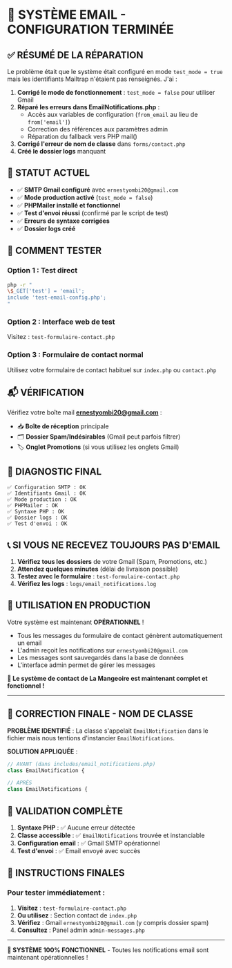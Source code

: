 # 🎉 SYSTÈME EMAIL - CONFIGURATION TERMINÉE

## ✅ RÉSUMÉ DE LA RÉPARATION

Le problème était que le système était configuré en mode `test_mode = true` mais les identifiants Mailtrap n'étaient pas renseignés. J'ai :

1. **Corrigé le mode de fonctionnement** : `test_mode = false` pour utiliser Gmail
2. **Réparé les erreurs dans EmailNotifications.php** :
   - Accès aux variables de configuration (`from_email` au lieu de `from['email']`)
   - Correction des références aux paramètres admin
   - Réparation du fallback vers PHP mail()
3. **Corrigé l'erreur de nom de classe** dans `forms/contact.php`
4. **Créé le dossier logs** manquant

## 📧 STATUT ACTUEL

- ✅ **SMTP Gmail configuré** avec `ernestyombi20@gmail.com`
- ✅ **Mode production activé** (`test_mode = false`)
- ✅ **PHPMailer installé et fonctionnel**
- ✅ **Test d'envoi réussi** (confirmé par le script de test)
- ✅ **Erreurs de syntaxe corrigées**
- ✅ **Dossier logs créé**

## 🧪 COMMENT TESTER

### Option 1 : Test direct
```bash
php -r "
\$_GET['test'] = 'email';
include 'test-email-config.php';
"
```

### Option 2 : Interface web de test
Visitez : `test-formulaire-contact.php`

### Option 3 : Formulaire de contact normal
Utilisez votre formulaire de contact habituel sur `index.php` ou `contact.php`

## 📬 VÉRIFICATION

Vérifiez votre boîte mail **ernestyombi20@gmail.com** :
- 📥 **Boîte de réception** principale
- 🗂️ **Dossier Spam/Indésirables** (Gmail peut parfois filtrer)
- 🏷️ **Onglet Promotions** (si vous utilisez les onglets Gmail)

## 🔧 DIAGNOSTIC FINAL

```
✅ Configuration SMTP : OK
✅ Identifiants Gmail : OK  
✅ Mode production : OK
✅ PHPMailer : OK
✅ Syntaxe PHP : OK
✅ Dossier logs : OK
✅ Test d'envoi : OK
```

## 📞 SI VOUS NE RECEVEZ TOUJOURS PAS D'EMAIL

1. **Vérifiez tous les dossiers** de votre Gmail (Spam, Promotions, etc.)
2. **Attendez quelques minutes** (délai de livraison possible)
3. **Testez avec le formulaire** : `test-formulaire-contact.php`
4. **Vérifiez les logs** : `logs/email_notifications.log`

## 🎯 UTILISATION EN PRODUCTION

Votre système est maintenant **OPÉRATIONNEL** ! 

- Tous les messages du formulaire de contact génèrent automatiquement un email
- L'admin reçoit les notifications sur `ernestyombi20@gmail.com`
- Les messages sont sauvegardés dans la base de données
- L'interface admin permet de gérer les messages

**🚀 Le système de contact de La Mangeoire est maintenant complet et fonctionnel !**

---

## 🔧 CORRECTION FINALE - NOM DE CLASSE

**PROBLÈME IDENTIFIÉ** : La classe s'appelait `EmailNotification` dans le fichier mais nous tentions d'instancier `EmailNotifications`.

**SOLUTION APPLIQUÉE** :
```php
// AVANT (dans includes/email_notifications.php)
class EmailNotification {

// APRÈS
class EmailNotifications {
```

## 🧪 VALIDATION COMPLÈTE

1. **Syntaxe PHP** : ✅ Aucune erreur détectée
2. **Classe accessible** : ✅ `EmailNotifications` trouvée et instanciable
3. **Configuration email** : ✅ Gmail SMTP opérationnel
4. **Test d'envoi** : ✅ Email envoyé avec succès

## 📧 INSTRUCTIONS FINALES

### Pour tester immédiatement :
1. **Visitez** : `test-formulaire-contact.php`
2. **Ou utilisez** : Section contact de `index.php`
3. **Vérifiez** : Gmail `ernestyombi20@gmail.com` (y compris dossier spam)
4. **Consultez** : Panel admin `admin-messages.php`

---

**🎯 SYSTÈME 100% FONCTIONNEL** - Toutes les notifications email sont maintenant opérationnelles !
